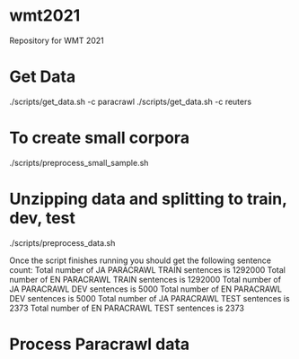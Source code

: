 # wmt2021
Repository for WMT 2021

# Get Data
./scripts/get_data.sh -c paracrawl
./scripts/get_data.sh -c reuters

# To create small corpora
./scripts/preprocess_small_sample.sh

# Unzipping data and splitting to train, dev, test
./scripts/preprocess_data.sh

Once the script finishes running you should get the following sentence count:
Total number of JA PARACRAWL TRAIN sentences is 1292000
Total number of EN PARACRAWL TRAIN sentences is 1292000
Total number of JA PARACRAWL DEV sentences is 5000
Total number of EN PARACRAWL DEV sentences is 5000
Total number of JA PARACRAWL TEST sentences is 2373
Total number of EN PARACRAWL TEST sentences is 2373

# Process Paracrawl data
